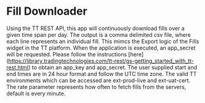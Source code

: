 # Fill Downloader #

Using the TT REST API, this app will continuously download fills over a given time span per day.
The output is a comma delimited csv file, where each line represents an individual fill.  This mimcs the Export logic of the Fills widget in the TT platform.
When the application is executed, an app_secret will be requested.  Please follow the instructions [here] (https://library.tradingtechnologies.com/tt-rest/gs-getting_started_with_tt-rest.html) to obtain an app_key and app_secret.
The user supplied start and end times are in 24 hour format and follow the UTC time zone.
The valid TT environments which can be accessed are ext-prod-live and ext-uat-cert.
The rate parameter represents how often to fetch fills from the servers, default is every minute.

